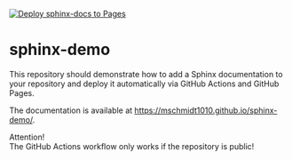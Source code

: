 [![Deploy sphinx-docs to Pages](https://github.com/mschmidt1010/sphinx-demo/actions/workflows/pages.yml/badge.svg)](https://github.com/mschmidt1010/sphinx-demo/actions/workflows/pages.yml)

# sphinx-demo

This repository should demonstrate how to add a Sphinx documentation to your repository and deploy it automatically via GitHub Actions and GitHub Pages.

The documentation is available at https://mschmidt1010.github.io/sphinx-demo/.

Attention!<br>
The GitHub Actions workflow only works if the repository is public!
